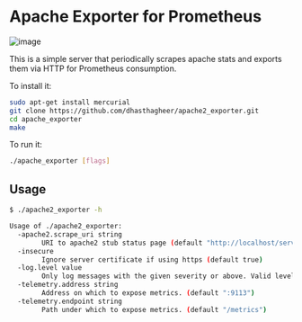# Apache Exporter for Prometheus

![image](https://user-images.githubusercontent.com/7112075/30365549-acc919e0-989a-11e7-9c31-b9b7e9a5b036.png)

This is a simple server that periodically scrapes apache stats and exports them via HTTP for Prometheus
consumption.

To install it:

```bash
sudo apt-get install mercurial
git clone https://github.com/dhasthagheer/apache2_exporter.git
cd apache_exporter
make
```

To run it:

```bash
./apache_exporter [flags]
```

## Usage

```bash
$ ./apache2_exporter -h

Usage of ./apache2_exporter:
  -apache2.scrape_uri string
    	URI to apache2 stub status page (default "http://localhost/server-status")
  -insecure
    	Ignore server certificate if using https (default true)
  -log.level value
    	Only log messages with the given severity or above. Valid levels: [debug, info, warn, error, fatal, panic].
  -telemetry.address string
    	Address on which to expose metrics. (default ":9113")
  -telemetry.endpoint string
    	Path under which to expose metrics. (default "/metrics")
```
